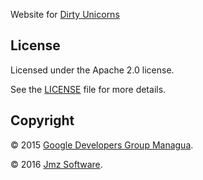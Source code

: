 Website for [Dirty Unicorns](http://dirtyunicorns.com)

## License
Licensed under the Apache 2.0 license.

See the [LICENSE](https://github.com/dirtyunicorns/dirtyunicorns.github.io/blob/master/LICENSE.md) file for more details.

## Copyright 
© 2015 [Google Developers Group Managua](http://www.gdgmanagua.org).

© 2016 [Jmz Software](http://www.jmzsoftware.com).